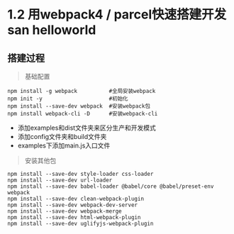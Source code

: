 # 1.2 用webpack4 / parcel快速搭建开发san helloworld

## 搭建过程

> 基础配置
```
npm install -g webpack          #全局安装webpack
npm init -y                     #初始化
npm install --save-dev webpack  #安装webpack包
npm install webpack-cli -D      #安装webpack-cli
```

+ 添加examples和dist文件夹来区分生产和开发模式
+ 添加config文件夹和build文件夹
+ examples下添加main.js入口文件

> 安装其他包
```
npm install --save-dev style-loader css-loader
npm install --save-dev url-loader
npm install --save-dev babel-loader @babel/core @babel/preset-env webpack
npm install --save-dev clean-webpack-plugin
npm install --save-dev webpack-dev-server
npm install --save-dev webpack-merge
npm install --save-dev html-webpack-plugin
npm install --save-dev uglifyjs-webpack-plugin
```

